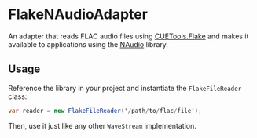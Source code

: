 # FlakeNAudioAdapter

An adapter that reads FLAC audio files using [CUETools.Flake](https://github.com/teekay/FLACTools) and makes it available to applications using the [NAudio](https://github.com/naudio/NAudio) library.

## Usage

Reference the library in your project and instantiate the `FlakeFileReader` class:

```cs
var reader = new FlakeFileReader('/path/to/flac/file');
```

Then, use it just like any other `WaveStream` implementation.
